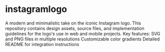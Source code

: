 # instagramlogo
A modern and minimalistic take on the iconic Instagram logo. This repository contains design assets, source files, and implementation guidelines for the logo's use in web and mobile projects.  Key features:  SVG and PNG files in multiple resolutions Customizable color gradients Detailed README for integration instructions

